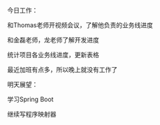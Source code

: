 今日工作：

和Thomas老师开视频会议，了解他负责的业务线进度

和金磊老师，龙老师了解开发进度

统计项目各业务线进度，更新表格

最近加班有点多，所以晚上就没有工作了

明天展望：

学习Spring
Boot

继续写程序映射器
